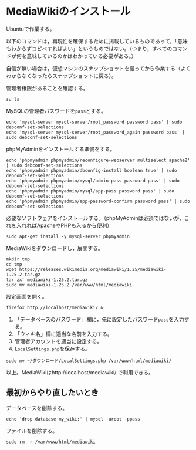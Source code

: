 # MediaWikiのインストール

Ubuntuで作業する。

以下のコマンドは，再現性を確保するために掲載しているものであって，「意味もわからずコピペすればよい」というものではない。（つまり，すべてのコマンドが何を意味しているのかはわかっている必要がある。）

自信が無い場合は，仮想マシンのスナップショットを撮ってから作業する（よくわからなくなったらスナップショットに戻る）。

管理者権限があることを確認する。

```
su ls
```

MySQLの管理者パスワードを`pass`とする。

```
echo 'mysql-server mysql-server/root_password password pass' | sudo debconf-set-selections
echo 'mysql-server mysql-server/root_password_again password pass' | sudo debconf-set-selections
```

phpMyAdminをインストールする準備をする。

```
echo 'phpmyadmin phpmyadmin/reconfigure-webserver multiselect apache2' | sudo debconf-set-selections
echo 'phpmyadmin phpmyadmin/dbconfig-install boolean true' | sudo debconf-set-selections
echo 'phpmyadmin phpmyadmin/mysql/admin-pass password pass' | sudo debconf-set-selections
echo 'phpmyadmin phpmyadmin/mysql/app-pass password pass' | sudo debconf-set-selections
echo 'phpmyadmin phpmyadmin/app-password-confirm password pass' | sudo debconf-set-selections
```

必要なソフトウェアをインストールする。（phpMyAdminは必須ではないが，これを入れればApacheやPHPも入るから便利）

```
sudo apt-get install -y mysql-server phpmyadmin
```

MediaWikiをダウンロードし，展開する。

```
mkdir tmp
cd tmp
wget https://releases.wikimedia.org/mediawiki/1.25/mediawiki-1.25.2.tar.gz
tar zxf mediawiki-1.25.2.tar.gz
sudo mv mediawiki-1.25.2 /var/www/html/mediawiki
```

設定画面を開く。

```
firefox http://localhost/mediawiki/ &
```

1. 「データベースのパスワード」欄に，先に設定したパスワード`pass`を入力する。
1. 「ウィキ名」欄に適当な名前を入力する。
1. 管理者アカウントを適当に設定する。
1. `LocalSettings.php`を保存する。

```
sudo mv ~/ダウンロード/LocalSettings.php /var/www/html/mediawiki/
```

以上。MediaWikiはhttp://localhost/mediawiki/ で利用できる。

## 最初からやり直したいとき

データベースを削除する。

```
echo 'drop database my_wiki;' | mysql -uroot -ppass
```

ファイルを削除する。

```
sudo rm -r /var/www/html/mediawiki
```
